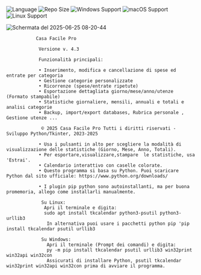 ![Language](https://img.shields.io/badge/language-Python-F7DF1E?logo=python&logoColor=black) ![Repo Size](https://img.shields.io/github/repo-size/Renato-4132/advanced-tmdb-background) ![Windows Support](https://img.shields.io/badge/Windows-✔️-blue?logo=windows) ![macOS Support](https://img.shields.io/badge/macOS-✔️-lightgrey?logo=apple)
![Linux Support](https://img.shields.io/badge/Linux-✔️-yellow?logo=linux)

![Schermata del 2025-06-25 08-20-44](https://github.com/user-attachments/assets/31dbf777-6334-4d8c-83af-d62501a4d650)

               Casa Facile Pro
               
                Versione v. 4.3
                
                Funzionalità principali:
                
                • Inserimento, modifica e cancellazione di spese ed entrate per categoria
                • Gestione categorie personalizzate
                • Ricorrenze (spese/entrate ripetute)
                • Esportazione dettagliata giorno/mese/anno/utenze (Formato stampabile)
                • Statistiche giornaliere, mensili, annuali e totali e analisi categorie
                • Backup, import/export databases, Rubrica personale , Gestione utenze ...
              
                 © 2025 Casa Facile Pro Tutti i diritti riservati - Sviluppo Python/Tkinter, 2023-2025
              
                • Usa i pulsanti in alto per scegliere la modalità di visualizzazione delle statistiche (Giorno, Mese, Anno, Totali).
                • Per esportare,visualizzare,stampare  le statistiche, usa 'Estrai'.
                • Calendario interattivo con caselle colorate.
                • Questo programma si basa su Python. Puoi scaricare Python dal sito ufficiale: https://www.python.org/downloads/
                
                • I plugin pip python sono autoinstallanti, ma per buona promemoria, allego come installarli manualmente. 
                 
                 Su Linux:
                  Apri il terminale e digita:
                  sudo apt install tkcalendar python3-psutil python3-urllib3
                   In alternativa puoi usare i pacchetti python pip 'pip install tkcalendar psutil urllib3
                   
                 Su Windows:
                   Apri il terminale (Prompt dei comandi) e digita:
                   py -m pip install tkcalendar psutil urllib3 win32print win32api win32con
                   Assicurati di installare Python, psutil tkcalendar win32print win32api win32con prima di avviare il programma.
